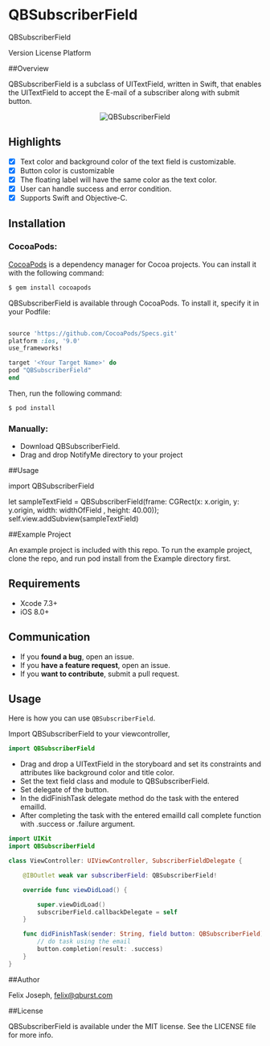# QBSubscriberField

QBSubscriberField

Version License Platform

##Overview

QBSubscriberField is a subclass of UITextField, written in Swift, that enables the UITextField to accept the E-mail of a subscriber along with submit button.

<p align="center">
<img src="http://imgur.com/dDx0kC8.gif" alt="QBSubscriberField" />
</p>

## Highlights

- [x] Text color and background color of the text field is customizable.
- [x] Button color is customizable
- [x] The floating label will have the same color as the text color.
- [x] User can handle success and error condition.
- [x] Supports Swift and Objective-C.

## Installation

### CocoaPods:

[CocoaPods](http://cocoapods.org) is a dependency manager for Cocoa projects. You can install it with the following command:

```bash
$ gem install cocoapods
```

QBSubscriberField is available through CocoaPods. To install it, specify it in your Podfile:

```ruby

source 'https://github.com/CocoaPods/Specs.git'
platform :ios, '9.0'
use_frameworks!

target '<Your Target Name>' do
pod "QBSubscriberField"
end
```

Then, run the following command:

```bash
$ pod install
```

### Manually:

* Download QBSubscriberField.
* Drag and drop NotifyMe directory to your project

##Usage

import QBSubscriberField

let sampleTextField = QBSubscriberField(frame: CGRect(x: x.origin, y: y.origin, width: widthOfField , height: 40.00));
self.view.addSubview(sampleTextField)

##Example Project

An example project is included with this repo. To run the example project, clone the repo, and run pod install from the Example directory first.

## Requirements

* Xcode 7.3+
* iOS 8.0+

## Communication

- If you **found a bug**, open an issue.
- If you **have a feature request**, open an issue.
- If you **want to contribute**, submit a pull request.

## Usage

Here is how you can use `QBSubscriberField`. 

Import QBSubscriberField to your viewcontroller,

```swift
import QBSubscriberField
```

* Drag and drop a UITextField in the storyboard and set its constraints and attributes like background color and title color.
* Set the text field class and module to QBSubscriberField.
* Set delegate of the button.
* In the didFinishTask delegate method do the task with the entered emailId.
* After completing the task with the entered emailId call complete function with .success or .failure argument.

```swift
import UIKit
import QBSubscriberField

class ViewController: UIViewController, SubscriberFieldDelegate {

    @IBOutlet weak var subscriberField: QBSubscriberField!

    override func viewDidLoad() {

        super.viewDidLoad()
        subscriberField.callbackDelegate = self
    }

    func didFinishTask(sender: String, field button: QBSubscriberField) {
        // do task using the email
        button.completion(result: .success)
    }
}
```
##Author

Felix Joseph, felix@qburst.com

##License

QBSubscriberField is available under the MIT license. See the LICENSE file for more info.
